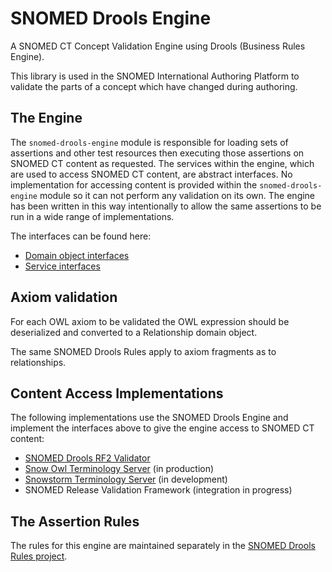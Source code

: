 # SNOMED Drools Engine
A SNOMED CT Concept Validation Engine using Drools (Business Rules Engine).

This library is used in the SNOMED International Authoring Platform to validate the parts of a concept which have changed during authoring.

## The Engine
The `snomed-drools-engine` module is responsible for loading sets of assertions and other test resources then executing those assertions on SNOMED CT content as requested.
The services within the engine, which are used to access SNOMED CT content, are abstract interfaces.
No implementation for accessing content is provided within the `snomed-drools-engine` module so it can not perform any validation on its own.
The engine has been written in this way intentionally to allow the same assertions to be run in a wide range of implementations.

The interfaces can be found here:
- [Domain object interfaces](https://github.com/IHTSDO/snomed-drools/tree/master/src/main/java/org/ihtsdo/drools/domain)
- [Service interfaces](https://github.com/IHTSDO/snomed-drools/tree/master/src/main/java/org/ihtsdo/drools/service)

## Axiom validation
For each OWL axiom to be validated the OWL expression should be deserialized and converted to a Relationship domain object. 

The same SNOMED Drools Rules apply to axiom fragments as to relationships. 

## Content Access Implementations
The following implementations use the SNOMED Drools Engine and implement the interfaces above to give the engine access to SNOMED CT content:

* [SNOMED Drools RF2 Validator](https://github.com/IHTSDO/snomed-drools/tree/master/snomed-drools-rf2-validator)
* [Snow Owl Terminology Server](https://github.com/IHTSDO/snow-owl) (in production)
* [Snowstorm Terminology Server](https://github.com/IHTSDO/snowstorm) (in development)
* SNOMED Release Validation Framework (integration in progress)

## The Assertion Rules
The rules for this engine are maintained separately in the [SNOMED Drools Rules project](https://github.com/IHTSDO/snomed-drools-rules).
